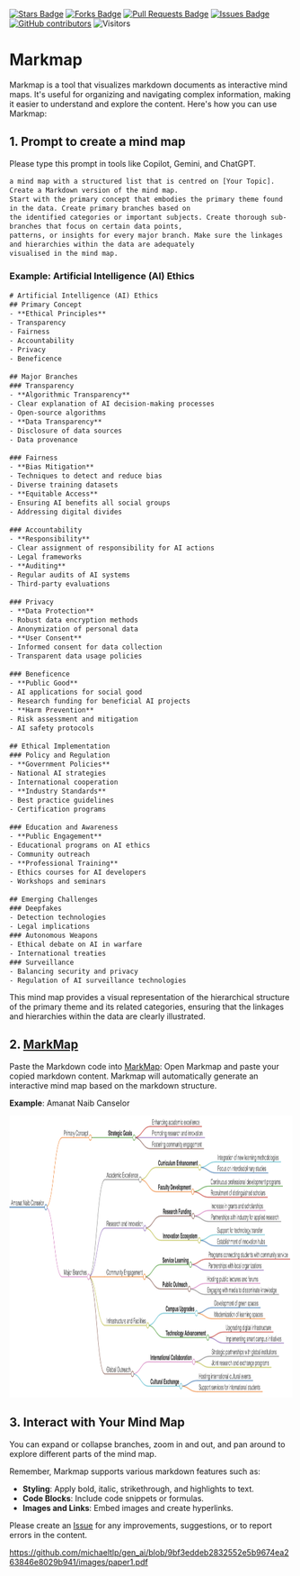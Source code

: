 <a href="https://github.com/michaeltlp/gen_ai/stargazers"><img src="https://img.shields.io/github/stars/michaeltlp/gen_ai" alt="Stars Badge"/></a>
<a href="https://github.com/michaeltlp/gen_ai/network/members"><img src="https://img.shields.io/github/forks/michaeltlp/gen_ai" alt="Forks Badge"/></a>
<a href="https://github.com/michaeltlp/gen_ai"><img src="https://img.shields.io/github/issues-pr/michaeltlp/gen_ai" alt="Pull Requests Badge"/></a>
<a href="https://github.com/michaeltlp/gen_ai/issues"><img src="https://img.shields.io/github/issues/michaeltlp/gen_ai" alt="Issues Badge"/></a>
<a href="https://github.com/michaeltlp/gen_ai/graphs/contributors"><img alt="GitHub contributors" src="https://img.shields.io/github/contributors/michaeltlp/gen_ai?color=2b9348"></a>
![Visitors](https://api.visitorbadge.io/api/visitors?path=https%3A%2F%2Fgithub.com%2Fmichaeltlp%2Fgen_ai&labelColor=%23d9e3f0&countColor=%23697689&style=flat)



# Markmap
Markmap is a tool that visualizes markdown documents as interactive mind maps. It's useful for organizing and navigating complex information, making it easier to understand and explore the content. Here's how you can use Markmap:

## 1. Prompt to create a mind map
Please type this prompt in tools like Copilot, Gemini, and ChatGPT.

  ```
a mind map with a structured list that is centred on [Your Topic]. Create a Markdown version of the mind map.
Start with the primary concept that embodies the primary theme found in the data. Create primary branches based on
the identified categories or important subjects. Create thorough sub-branches that focus on certain data points,
patterns, or insights for every major branch. Make sure the linkages and hierarchies within the data are adequately
visualised in the mind map.
  ```

### Example: Artificial Intelligence (AI) Ethics
  ```
# Artificial Intelligence (AI) Ethics
## Primary Concept
- **Ethical Principles**
  - Transparency
  - Fairness
  - Accountability
  - Privacy
  - Beneficence

## Major Branches
### Transparency
- **Algorithmic Transparency**
  - Clear explanation of AI decision-making processes
  - Open-source algorithms
- **Data Transparency**
  - Disclosure of data sources
  - Data provenance

### Fairness
- **Bias Mitigation**
  - Techniques to detect and reduce bias
  - Diverse training datasets
- **Equitable Access**
  - Ensuring AI benefits all social groups
  - Addressing digital divides

### Accountability
- **Responsibility**
  - Clear assignment of responsibility for AI actions
  - Legal frameworks
- **Auditing**
  - Regular audits of AI systems
  - Third-party evaluations

### Privacy
- **Data Protection**
  - Robust data encryption methods
  - Anonymization of personal data
- **User Consent**
  - Informed consent for data collection
  - Transparent data usage policies

### Beneficence
- **Public Good**
  - AI applications for social good
  - Research funding for beneficial AI projects
- **Harm Prevention**
  - Risk assessment and mitigation
  - AI safety protocols

## Ethical Implementation
### Policy and Regulation
- **Government Policies**
  - National AI strategies
  - International cooperation
- **Industry Standards**
  - Best practice guidelines
  - Certification programs

### Education and Awareness
- **Public Engagement**
  - Educational programs on AI ethics
  - Community outreach
- **Professional Training**
  - Ethics courses for AI developers
  - Workshops and seminars

## Emerging Challenges
### Deepfakes
  - Detection technologies
  - Legal implications
### Autonomous Weapons
  - Ethical debate on AI in warfare
  - International treaties
### Surveillance
  - Balancing security and privacy
  - Regulation of AI surveillance technologies
  ```
This mind map provides a visual representation of the hierarchical structure of the primary theme and its related categories, ensuring that the linkages and hierarchies within the data are clearly illustrated.  


## 2. [MarkMap](https://markmap.js.org/repl)
Paste the Markdown code into [MarkMap](https://markmap.js.org/repl): Open Markmap and paste your copied markdown content. Markmap will automatically generate an interactive mind map based on the markdown structure.

**Example**: Amanat Naib Canselor

<p align="center">
<img src="https://github.com/drshahizan/ai-tools/blob/main/images/amanatNC.png" height="500" />
</p>

## 3. Interact with Your Mind Map
You can expand or collapse branches, zoom in and out, and pan around to explore different parts of the mind map.

Remember, Markmap supports various markdown features such as:
- **Styling**: Apply bold, italic, strikethrough, and highlights to text.
- **Code Blocks**: Include code snippets or formulas.
- **Images and Links**: Embed images and create hyperlinks.

Please create an [Issue](https://github.com/michaeltlp/gen_ai/issues) for any improvements, suggestions, or to report errors in the content.

https://github.com/michaeltlp/gen_ai/blob/9bf3eddeb2832552e5b9674ea263846e8029b941/images/paper1.pdf


